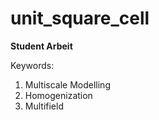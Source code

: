 # unit_square_cell

__Student Arbeit__

Keywords:
 1. Multiscale Modelling
 2. Homogenization
 3. Multifield

